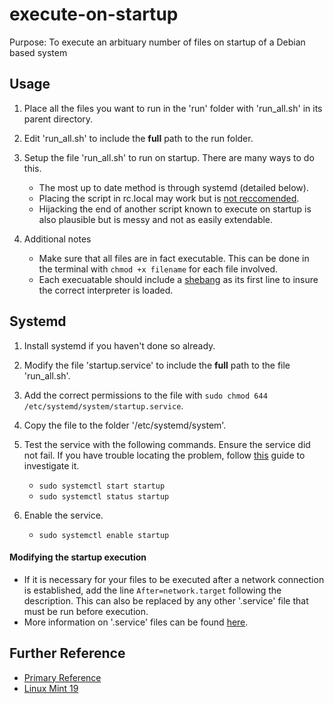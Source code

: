 # execute-on-startup
Purpose: To execute an arbituary number of files on startup of a Debian based system

## Usage
1. Place all the files you want to run in the 'run' folder with 'run_all.sh' in its parent directory. 

2. Edit 'run_all.sh' to include the **full** path to the run folder.

3. Setup the file 'run_all.sh' to run on startup. There are many ways to do this.
   * The most up to date method is through systemd (detailed below).
   * Placing the script in rc.local may work but is [not reccomended](https://unix.stackexchange.com/questions/332938/rc-local-not-working-debian-8/333003#333003).
   * Hijacking the end of another script known to execute on startup is also plausible but is messy and not as easily extendable.

4. Additional notes
   * Make sure that all files are in fact executable. This can be done in the terminal with `chmod +x filename` for each file involved.
   * Each execuatable should include a [shebang](https://en.wikipedia.org/wiki/Shebang_(Unix)) as its first line to insure the correct interpreter is loaded.
   
## Systemd
1. Install systemd if you haven't done so already.

1. Modify the file 'startup.service' to include the **full** path to the file 'run_all.sh'. 

2. Add the correct permissions to the file with `sudo chmod 644 /etc/systemd/system/startup.service`. 

3. Copy the file to the folder '/etc/systemd/system'.

4. Test the service with the following commands. Ensure the service did not fail. If you have trouble locating the problem, follow [this](https://community.chakralinux.org/t/how-to-investigate-systemd-errors/7024) guide to investigate it.
   * `sudo systemctl start startup`
   * `sudo systemctl status startup`

5. Enable the service.
   * `sudo systemctl enable startup`
   

#### Modifying the startup execution
* If it is necessary for your files to be executed after a network connection is established, add the line `After=network.target` following the description. This can also be replaced by any other '.service' file that must be run before execution.
* More information on '.service' files can be found [here](https://www.freedesktop.org/software/systemd/man/systemd.service.html#).

## Further Reference
* [Primary Reference](https://www.linode.com/docs/quick-answers/linux/start-service-at-boot/)
* [Linux Mint 19](https://forums.linuxmint.com/viewtopic.php?t=275464)

